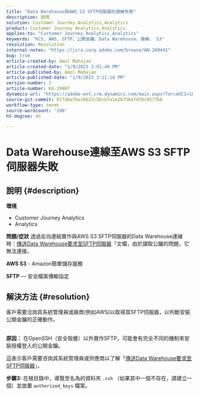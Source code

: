 ```yaml
---
title: "Data Warehouse與AWS S3 SFTP伺服器的連線失敗"
description: 說明
solution: Customer Journey Analytics,Analytics
product: Customer Journey Analytics,Analytics
applies-to: "Customer Journey Analytics,Analytics"
keywords: "KCS, AWS, SFTP，公開金鑰，Data Warehouse，連線， S3"
resolution: Resolution
internal-notes: "https://jira.corp.adobe.com/browse/AN-269441"
bug: true
article-created-by: Amol Mahajan
article-created-date: "1/9/2023 3:01:49 PM"
article-published-by: Amol Mahajan
article-published-date: "1/9/2023 3:11:18 PM"
version-number: 3
article-number: KA-19907
dynamics-url: "https://adobe-ent.crm.dynamics.com/main.aspx?forceUCI=1&pagetype=entityrecord&etn=knowledgearticle&id=269a3587-2e90-ed11-aad1-6045bd0067ea"
source-git-commit: 01fd8afba16623c5bcb7e1e287564fdf8c0577bb
workflow-type: tm+mt
source-wordcount: '190'
ht-degree: 4%

---
```


# Data Warehouse連線至AWS S3 SFTP伺服器失敗

## 說明 {#description}

<b>環境</b>
- Customer Journey Analytics
- Analytics



<b>問題/症狀</b>
透過反向連結實作與AWS S3 SFTP伺服器的Data Warehouse連線時：[傳送Data Warehouse要求至SFTP伺服器](https://experienceleague.adobe.com/docs/analytics/export/ftp-and-sftp/secure-file-transfer-protocol/ftp-sftp-dw.html?lang=en)「文檔，由於讀取公鑰的問題，它無法連接。



<b>AWS S3</b> - Amazon簡單儲存服務

<b>SFTP</b>  — 安全檔案傳輸協定


## 解決方法 {#resolution}

客戶需要洽詢其系統管理員或廠商(例如AWS)以取得其SFTP伺服器，以判斷安裝公開金鑰的正確動作。<br><br>

<b>原因：</b>
在OpenSSH（安全殼層）以外實作SFTP，可能會有完全不同的機制來安裝授權登入的公開金鑰。

這表示客戶需要咨詢其系統管理員或供應商以了解「[傳送Data Warehouse要求至SFTP伺服器](https://experienceleague.adobe.com/docs/analytics/export/ftp-and-sftp/secure-file-transfer-protocol/ftp-sftp-dw.html?lang=en)」。

<b>步驟3:</b> 在根目錄中，導覽至名為的資料夾 `.ssh` （如果其中一個不存在，請建立一個）並放置 `authorized_keys` 檔案。
